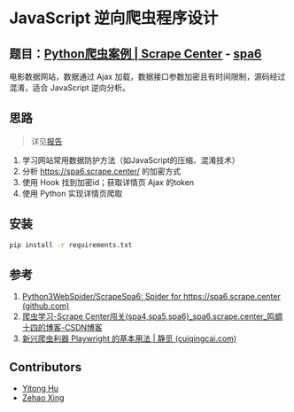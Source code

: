 # JavaScript 逆向爬虫程序设计

## 题目：[Python爬虫案例 | Scrape Center](https://scrape.center/) - [spa6](https://spa6.scrape.center/)

电影数据网站，数据通过 Ajax 加载，数据接口参数加密且有时间限制，源码经过混淆，适合 JavaScript 逆向分析。

## 思路

> 详见[报告](doc/report.md)

1. 学习网站常用数据防护方法（如JavaScript的压缩、混淆技术）
2. 分析 https://spa6.scrape.center/ 的加密方式
3. 使用 Hook 找到加密id；获取详情页 Ajax 的token
4. 使用 Python 实现详情页爬取

## 安装
    
```bash
pip install -r requirements.txt
```

## 参考

1. [Python3WebSpider/ScrapeSpa6: Spider for https://spa6.scrape.center (github.com)](https://github.com/Python3WebSpider/ScrapeSpa6)
2. [爬虫学习-Scrape Center闯关(spa4,spa5,spa6)_spa6.scrape.center_鸣蜩十四的博客-CSDN博客](https://blog.csdn.net/Destiny_one/article/details/121206175)
3. [新兴爬虫利器 Playwright 的基本用法 | 静觅 (cuiqingcai.com)](https://cuiqingcai.com/36045.html)

## Contributors

- [Yitong Hu](https://yitong-hu.metattri.com/)
- [Zehao Xing](https://github.com/Sonaldovski)